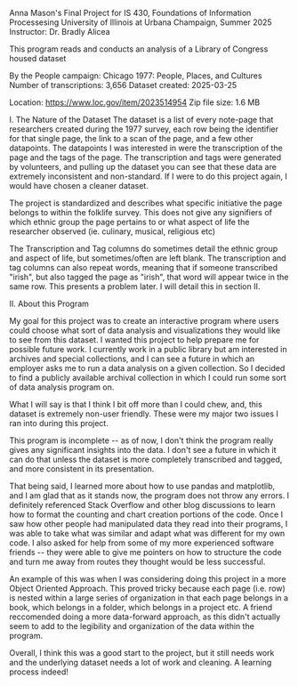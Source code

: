 Anna Mason's Final Project for IS 430, Foundations of Information Processesing
University of Illinois at Urbana Champaign, Summer 2025
Instructor: Dr. Bradly Alicea

This program reads and conducts an analysis of a Library of Congress housed dataset

By the People campaign: Chicago 1977: People, Places, and Cultures
Number of transcriptions: 3,656
Dataset created: 2025-03-25

Location: https://www.loc.gov/item/2023514954
Zip file size: 1.6 MB

I. The Nature of the Dataset
The dataset is a list of every note-page that researchers created during the 1977 survey, each row being the identifier for that single page, the link to a scan of the page, and a few other datapoints.
The datapoints I was interested in were the transcription of the page and the tags of the page. The transcription and tags were generated by volunteers, and pulling up the dataset
you can see that these data are extremely inconsistent and non-standard. If I were to do this project again, I would have chosen a cleaner dataset. 

The project is standardized and describes what specific initiative the page belongs to within the folklife survey. 
This does not give any signifiers of which ethnic group the page pertains to or what aspect of life the researcher observed (ie. culinary, musical, religious etc)

The Transcription and Tag columns do sometimes detail the ethnic group and aspect of life, but sometimes/often are left blank.
The transcription and tag columns can also repeat words, meaning that if someone transcribed "irish", but also tagged the page as "irish", that word will appear twice in the same row.
This presents a problem later. I will detail this in section II. 

II. About this Program

My goal for this project was to create an interactive program where users could choose what sort of data analysis and visualizations they would like to see from this dataset.
I wanted this project to help prepare me for possible future work. I currently work in a public library but am interested in archives and special collections, and I can see a future in which an employer asks me to run a data analysis on a given collection. 
So I decided to find a publicly available archival collection in which I could run some sort of data analysis program on. 

What I will say is that I think I bit off more than I could chew, and, this dataset is extremely non-user friendly. These were my major two issues I ran into during this project.

This program is incomplete -- as of now, I don't think the program really gives any significant insights into the data. 
I don't see a future in which it can do that unless the dataset is more completely transcribed and tagged, and more consistent in its presentation. 

That being said, I learned more about how to use pandas and matplotlib, and I am glad that as it stands now, the program does not throw any errors.
I definitely referenced Stack Overflow and other blog discussions to learn how to format the counting and chart creation portions of the code. Once I saw how other people had manipulated data they 
read into their programs, I was able to take what was similar and adapt what was different for my own code. I also asked for help from some of my more experienced software friends -- they were able to 
give me pointers on how to structure the code and turn me away from routes they thought would be less successful. 

An example of this was when I was considering doing this project in a more Object Oriented Approach. This proved tricky because each page (i.e. row) is nested within a large series of organization
in that each page belongs in a book, which belongs in a folder, which belongs in a project etc. A friend reccomended doing a more data-forward approach, as this didn't actually seem to add to the legibility and 
organization of the data within the program. 

Overall, I think this was a good start to the project, but it still needs work and the underlying dataset needs a lot of work and cleaning. 
A learning process indeed!
